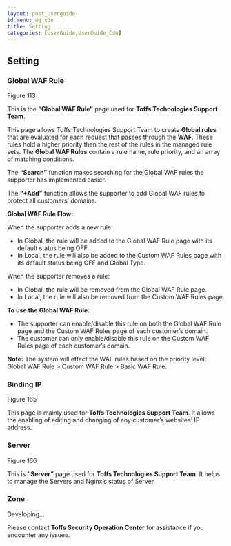 ```yaml
---
layout: post_userguide
id_menu: ug_cdn
title: Setting
categories: [UserGuide,UserGuide_Cdn]
---
```

## Setting

### Global WAF Rule

Figure 113

This is the **“Global WAF Rule”** page used for **Toffs Technologies Support Team**. 

This page allows Toffs Technologies Support Team to create **Global rules** that are evaluated for each request that passes through the **WAF**. These rules hold a higher priority than the rest of the rules in the managed rule sets. The **Global WAF Rules** contain a rule name, rule priority, and an array of matching conditions.

The **“Search”** function makes searching for the Global WAF rules the supporter has implemented easier.

The **“+Add”** function allows the supporter to add Global WAF rules to protect all customers’ domains.

**Global WAF Rule Flow:**

When the supporter adds a new rule:

- In Global, the rule will be added to the Global WAF Rule page with its default status being OFF. 
- In Local, the rule will also be added to the Custom WAF Rules page with its default status being OFF and Global Type.

When the supporter removes a rule:

- In Global, the rule will be removed from the Global WAF Rule page.
- In Local, the rule will also be removed from the Custom WAF Rules page.

**To use the Global WAF Rule:**

- The supporter can enable/disable this rule on both the Global WAF Rule page and the Custom WAF Rules page of each customer’s domain.
- The customer can only enable/disable this rule on the Custom WAF Rules page of each customer’s domain.

**Note:** The system will effect the WAF rules based on the priority level: Global WAF Rule > Custom WAF Rule > Basic WAF Rule.


### Binding IP

Figure 165

This page is mainly used for **Toffs Technologies Support Team**. It allows the enabling of editing and changing of any customer’s websites’ IP address. 


### Server

Figure 166

This is **“Server”** page used for **Toffs Technologies Support Team**. It helps to manage the Servers and Nginx’s status of Server.



### Zone 

Developing...

Please contact **Toffs Security Operation Center** for assistance if you encounter any issues.